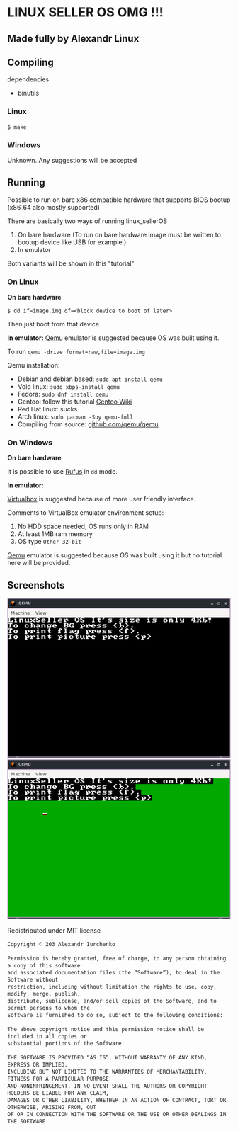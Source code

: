 # LINUX SELLER OS OMG !!!

## Made fully by Alexandr Linux

## Compiling 

dependencies

* binutils

### Linux

```console
$ make
```

### Windows

Unknown. Any suggestions will be accepted

## Running

Possible to run on bare x86 compatible hardware that supports BIOS bootup (x86\_64 also mostly supported)

There are basically two ways of running linux\_sellerOS
1. On bare hardware (To run on bare hardware image must be written to bootup device like USB for example.)
2. In emulator

Both variants will be shown in this "tutorial"

### On Linux

**On bare hardware**

```console
$ dd if=image.img of=<block device to boot of later>
```
Then just boot from that device

**In emulator:**
[Qemu](https://www.qemu.org/) emulator is suggested because OS was built using it.

To run `qemu -drive format=raw,file=image.img`

Qemu installation:
* Debian and debian based: `sudo apt install qemu`
* Void linux: `sudo xbps-install qemu`
* Fedora: `sudo dnf install qemu`
* Gentoo: follow this tutorial [Gentoo Wiki](https://wiki.gentoo.org/wiki/QEMU)
* Red Hat linux: sucks
* Arch linux: `sudo pacman -Suy qemu-full`
* Compiling from source: [github.com/qemu/qemu](https://github.com/qemu/qemu)

### On Windows

**On bare hardware**

It is possible to use [Rufus](https://rufus.ie/en/) in `dd` mode.

**In emulator:**

[Virtualbox](https://www.virtualbox.org/) is suggested because of more user friendly interface.

Comments to VirtualBox emulator environment setup:
1. No HDD space needed, OS runs only in RAM
2. At least 1MB ram memory
3. OS type `Other 32-bit`

[Qemu](https://www.qemu.org/) emulator is suggested because OS was built using it but no tutorial here will be provided.

## Screenshots

![screen1](https://github.com/bebre2288/linux_sellerOS/blob/main/images/screen1.png?raw=true)
![screen2](https://github.com/bebre2288/linux_sellerOS/blob/main/images/screen2.png?raw=true)

Redistributed under MIT license

```console
Copyright © 203 Alexandr Iurchenko

Permission is hereby granted, free of charge, to any person obtaining a copy of this software
and associated documentation files (the “Software”), to deal in the Software without
restriction, including without limitation the rights to use, copy, modify, merge, publish,
distribute, sublicense, and/or sell copies of the Software, and to permit persons to whom the
Software is furnished to do so, subject to the following conditions:

The above copyright notice and this permission notice shall be included in all copies or
substantial portions of the Software.

THE SOFTWARE IS PROVIDED “AS IS”, WITHOUT WARRANTY OF ANY KIND, EXPRESS OR IMPLIED,
INCLUDING BUT NOT LIMITED TO THE WARRANTIES OF MERCHANTABILITY, FITNESS FOR A PARTICULAR PURPOSE
AND NONINFRINGEMENT. IN NO EVENT SHALL THE AUTHORS OR COPYRIGHT HOLDERS BE LIABLE FOR ANY CLAIM,
DAMAGES OR OTHER LIABILITY, WHETHER IN AN ACTION OF CONTRACT, TORT OR OTHERWISE, ARISING FROM, OUT
OF OR IN CONNECTION WITH THE SOFTWARE OR THE USE OR OTHER DEALINGS IN THE SOFTWARE.
```
